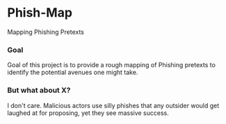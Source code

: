 # Phish-Map
Mapping Phishing Pretexts

### Goal
Goal of this project is to provide a rough mapping of Phishing pretexts to identify the potential avenues one might take.


### But what about X?
I don't care. Malicious actors use silly phishes that any outsider would get laughed at for proposing, yet they see massive success.
